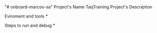 "# onboard-marcos-sa" 
Project's Name
    TaqTraining
Project's Description 

Eviroment and tools *

Steps to run and debug *